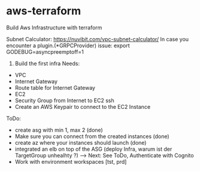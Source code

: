 # aws-terraform
Build Aws Infrastructure with terraform

Subnet Calculator: https://nuvibit.com/vpc-subnet-calculator/
In case you encounter a plugin.(*GRPCProvider) issue: export GODEBUG=asyncpreemptoff=1

1. Build the first infra
Needs:
- VPC
- Internet Gateway
- Route table for Internet Gateway
- EC2
- Security Group from Internet to EC2 ssh
- Create an AWS Keypair to connect to the EC2 Instance

ToDo:
- create asg with min 1, max 2 (done)
- Make sure you can connect from the created instances (done)
- create az where your instances should launch (done)
- integrated an elb on top of the ASG (deploy Infra, warum ist der TargetGroup unhealhty ?) --> Next: See ToDo, Authenticate with Cognito 
- Work with environment workspaces [tst, prd]